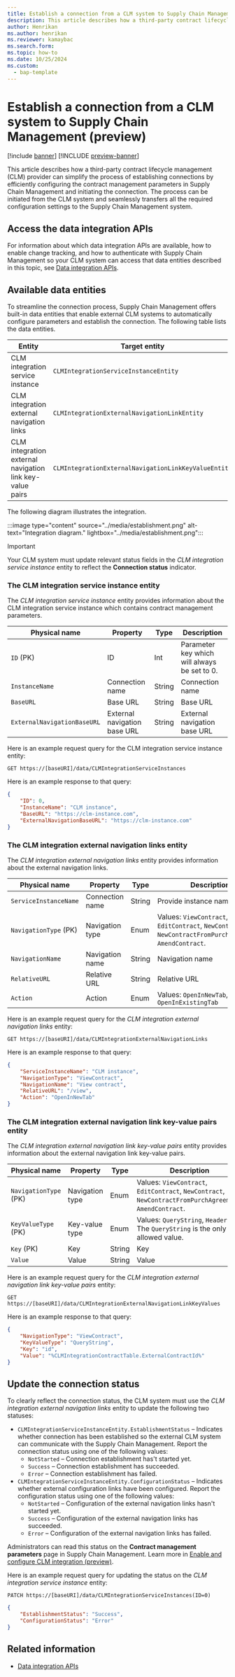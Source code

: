 ```yaml
---
title: Establish a connection from a CLM system to Supply Chain Management (preview)
description: This article describes how a third-party contract lifecycle management provider can simplify the process of establishing connections by efficiently configuring contract management parameters and initiating the connection.
author: Henrikan
ms.author: henrikan
ms.reviewer: kamaybac
ms.search.form:
ms.topic: how-to
ms.date: 10/25/2024
ms.custom: 
  - bap-template
---
```


# Establish a connection from a CLM system to Supply Chain Management (preview)

[!include [banner](../../../includes/banner.md)]
[!INCLUDE [preview-banner](~/../shared-content/shared/preview-includes/preview-banner.md)]
<!-- KFM: Preview until 10.0.43 GA  -->

This article describes how a third-party contract lifecycle management (CLM) provider can simplify the process of establishing connections by efficiently configuring the contract management parameters in Supply Chain Management and initiating the connection. The process can be initiated from the CLM system and seamlessly transfers all the required configuration settings to the Supply Chain Management system.

<!-- KFM: Most of the examples in this topic describe GET operations. But it seems like the intro is suggesting that we use the API to set these values from the CLM side. Or am I confused? -->

## Access the data integration APIs

For information about which data integration APIs are available, how to enable change tracking, and how to authenticate with Supply Chain Management so your CLM system can access that data entities described in this topic, see [Data integration APIs](clm-data-integration-apis.md).

## Available data entities

To streamline the connection process, Supply Chain Management offers built-in data entities that enable external CLM systems to automatically configure parameters and establish the connection. The following table lists the data entities.

| Entity | Target entity | Public name (OData) | Usage | Direction |
| --- | --- | --- | --- | --- |
| CLM integration service instance | `CLMIntegrationServiceInstanceEntity` | `CLMIntegrationServiceInstances` | Set up contract management parameters. | CLM -\> Supply Chain Management |
| CLM integration external navigation links | `CLMIntegrationExternalNavigationLinkEntity` | `CLMIntegrationExternalNavigationLinks` | Set up external navigation links. | CLM -\> Supply Chain Management |
| CLM integration external navigation link key-value pairs | `CLMIntegrationExternalNavigationLinkKeyValueEntity` | `CLMIntegrationExternalNavigationLinkKeyValues` | Set up external navigation link query strings. | CLM -\> Supply Chain Management |

The following diagram illustrates the integration.

:::image type="content" source="../media/establishment.png" alt-text="Integration diagram." lightbox="../media/establishment.png":::

> [!IMPORTANT]
> Your CLM system must update relevant status fields in the *CLM integration service instance* entity to reflect the **Connection status** indicator.

### The CLM integration service instance entity

The *CLM integration service instance* entity provides information about the CLM integration service instance which contains contract management parameters.

| Physical name | Property | Type | Description |
|---|---|---|---|
| `ID` (PK) | ID | Int | Parameter key which will always be set to 0. |
| `InstanceName` | Connection name | String | Connection name |
| `BaseURL` | Base URL | String | Base URL |
| `ExternalNavigationBaseURL` | External navigation base URL | String | External navigation base URL |

<!--KFM: What does PK stand for?  -->

Here is an example request query for the CLM integration service instance entity:

```http
GET https://[baseURI]/data/CLMIntegrationServiceInstances
```

Here is an example response to that query:

```json
{
    "ID": 0,
    "InstanceName": "CLM instance",
    "BaseURL": "https://clm-instance.com",
    "ExternalNavigationBaseURL": "https://clm-instance.com"
}
```

### The CLM integration external navigation links entity

The *CLM integration external navigation links* entity provides information about the external navigation links.

| Physical name | Property | Type | Description |
|---|---|---|---|
| `ServiceInstanceName` | Connection name | String | Provide instance name. |
| `NavigationType` (PK) | Navigation type | Enum | Values: `ViewContract`, `EditContract`, `NewContract`, `NewContractFromPurchAgreement`, `AmendContract`. |
| `NavigationName` | Navigation name | String | Navigation name |
| `RelativeURL` | Relative URL | String | Relative URL |
| `Action` | Action | Enum | Values: `OpenInNewTab`, `OpenInExistingTab` |

Here is an example request query for the *CLM integration external navigation links* entity:

```http
GET https://[baseURI]/data/CLMIntegrationExternalNavigationLinks
```

Here is an example response to that query:

```json
{
    "ServiceInstanceName": "CLM instance",
    "NavigationType": "ViewContract",
    "NavigationName": "View contract",
    "RelativeURL": "/view",
    "Action": "OpenInNewTab"
}
```

### The CLM integration external navigation link key-value pairs entity

The *CLM integration external navigation link key-value pairs* entity provides information about the external navigation link key-value pairs.

| Physical name | Property | Type | Description |
|---|---|---|---|
| `NavigationType` (PK) | Navigation type | Enum | Values: `ViewContract`, `EditContract`, `NewContract`, `NewContractFromPurchAgreement`, `AmendContract`. |
| `KeyValueType` (PK) | Key-value type | Enum | Values: `QueryString`, `Header`. The `QueryString` is the only allowed value. |
| `Key` (PK) | Key | String | Key |
| `Value` | Value | String | Value |

<!--KFM: I'm confused by "The `QueryString` is the only allowed value". We list `Header` as a value too. What does this mean?  -->

Here is an example request query for the *CLM integration external navigation link key-value pairs* entity:

```http
GET https://[baseURI]/data/CLMIntegrationExternalNavigationLinkKeyValues
```

Here is an example response to that query:

```json
{
    "NavigationType": "ViewContract",
    "KeyValueType": "QueryString",
    "Key": "id",
    "Value": "%CLMIntegrationContractTable.ExternalContractId%"
}
```

## Update the connection status

To clearly reflect the connection status, the CLM system must use the *CLM integration external navigation links* entity to update the following two statuses:

- `CLMIntegrationServiceInstanceEntity.EstablishmentStatus` – Indicates whether connection has been established so the external CLM system can communicate with the Supply Chain Management. Report the connection status using one of the following values:
    - `NotStarted` – Connection establishment has't started yet.
    - `Success` – Connection establishment has succeeded.
    - `Error` – Connection establishment has failed.
- `CLMIntegrationServiceInstanceEntity.ConfigurationStatus` – Indicates whether external configuration links have been configured. Report the configuration status using one of the following values:
    - `NotStarted` – Configuration of the external navigation links hasn't started yet.
    - `Success` – Configuration of the external navigation links has succeeded.
    - `Error` – Configuration of the external navigation links has failed.

Administrators can read this status on the **Contract management parameters** page in Supply Chain Management. Learn more in [Enable and configure CLM integration (preview)](clm-enable.md).

Here is an example request query for updating the status on the *CLM integration service instance* entity:

```http
PATCH https://[baseURI]/data/CLMIntegrationServiceInstances(ID=0)
```

```json
{
    "EstablishmentStatus": "Success",
    "ConfigurationStatus": "Error"
}
```

## Related information

- [Data integration APIs](clm-data-integration-apis.md)
